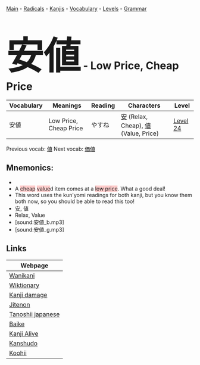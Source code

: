 <style> bigfont {font-size: 100px}</style>
[Main](../README.md) -
[Radicals](../radicals.md) -
[Kanjis](../kanjis.md) -
[Vocabulary](../vocabulary.md) -
[Levels](../levels.md) -
[Grammar](../grammar.md)
# <bigfont> 安値</bigfont> - Low Price, Cheap Price 

| Vocabulary | Meanings | Reading | Characters | Level |
| --- | --- | --- | --- | --- |
| 安値 | Low Price, Cheap Price | やすね |  [安](../kanjis/安.md) (Relax, Cheap), [値](../kanjis/値.md) (Value, Price) | [Level 24](../levels/wk_level24.md) |

Previous vocab: [値](値.md) Next vocab: [価値](価値.md) 

## Mnemonics:

* 
* A <span style="background-color:#ffcccb"> cheap</span> <span style="background-color:#ffcccb"> value</span>d item comes at a <span style="background-color:#ffcccb"> low price</span>. What a good deal!
* This word uses the kun'yomi readings for both kanji, but you know them both now, so you should be able to read this too!
* 安, 値
* Relax, Value
* [sound:安値_b.mp3]
* [sound:安値_g.mp3]


## Links 

| Webpage |
| --- |
| [Wanikani          ](https://www.wanikani.com/kanji/安値) |
| [Wiktionary        ](https://en.wiktionary.org/wiki/安値) |
| [Kanji damage      ](http://www.kanjidamage.com/kanji/search?utf8=✓&q=安値) |
| [Jitenon           ](https://jitenon.com/kanji/安値) |
| [Tanoshii japanese ](https://www.tanoshiijapanese.com/dictionary/kanji.cfm?k=安値) |
| [Baike             ](https://baike.baidu.com/item/安値) |
| [Kanji Alive       ](https://app.kanjialive.com/安値) |
| [Kanshudo          ](https://www.kanshudo.com/searchmn?q=安値) |
| [Koohii            ](https://kanji.koohii.com/study/kanji/安値) |
